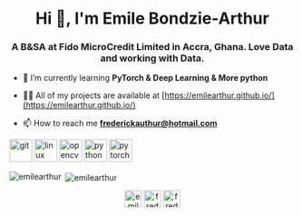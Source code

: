 <h1 align="center">Hi 👋, I'm Emile Bondzie-Arthur</h1>
<h3 align="center">A B&SA at Fido MicroCredit Limited in Accra, Ghana. Love Data and working with Data.</h3>

- 🌱 I’m currently learning **PyTorch & Deep Learning & More python**

- 👨‍💻 All of my projects are available at [https://emilearthur.github.io/](https://emilearthur.github.io/)

- 📫 How to reach me **frederickauthur@hotmail.com**

<p align="left"><img src="https://www.vectorlogo.zone/logos/git-scm/git-scm-icon.svg" alt="git" width="40" height="40"/> <img src="https://devicons.github.io/devicon/devicon.git/icons/linux/linux-original.svg" alt="linux" width="40" height="40"/> <img src="https://www.vectorlogo.zone/logos/opencv/opencv-icon.svg" alt="opencv" width="40" height="40"/> <img src="https://devicons.github.io/devicon/devicon.git/icons/python/python-original.svg" alt="python" width="40" height="40"/> <img src="https://www.vectorlogo.zone/logos/pytorch/pytorch-icon.svg" alt="pytorch" width="40" height="40"/></p><p><img align="left" src="https://github-readme-stats.vercel.app/api/top-langs/?username=emilearthur&layout=compact&hide=html" alt="emilearthur" /></p>

<p>&nbsp;<img align="center" src="https://github-readme-stats.vercel.app/api?username=emilearthur&show_icons=true" alt="emilearthur" /></p>

<p align="center">
<a href="https://twitter.com/emile0arthur" target="blank"><img align="center" src="https://cdn.jsdelivr.net/npm/simple-icons@3.0.1/icons/twitter.svg" alt="emile0arthur" height="30" width="30" /></a>
<a href="https://linkedin.com/in/frederickemile" target="blank"><img align="center" src="https://cdn.jsdelivr.net/npm/simple-icons@3.0.1/icons/linkedin.svg" alt="frederickemile" height="30" width="30" /></a>
<a href="https://kaggle.com/frederickemile" target="blank"><img align="center" src="https://cdn.jsdelivr.net/npm/simple-icons@3.0.1/icons/kaggle.svg" alt="frederickemile" height="30" width="30" /></a>
</p>
